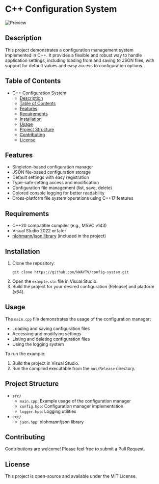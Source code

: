 # C++ Configuration System

![Preview](https://i.imgur.com/kx4As1P.png)

## Description

This project demonstrates a configuration management system implemented in C++. It provides a flexible and robust way to handle application settings, including loading from and saving to JSON files, with support for default values and easy access to configuration options.

## Table of Contents

- [C++ Configuration System](#c-configuration-system)
  - [Description](#description)
  - [Table of Contents](#table-of-contents)
  - [Features](#features)
  - [Requirements](#requirements)
  - [Installation](#installation)
  - [Usage](#usage)
  - [Project Structure](#project-structure)
  - [Contributing](#contributing)
  - [License](#license)

## Features

- Singleton-based configuration manager
- JSON file-based configuration storage
- Default settings with easy registration
- Type-safe setting access and modification
- Configuration file management (list, save, delete)
- Colored console logging for better readability
- Cross-platform file system operations using C++17 features

## Requirements

- C++20 compatible compiler (e.g., MSVC v143)
- Visual Studio 2022 or later
- [nlohmann/json library](https://github.com/nlohmann/json) (included in the project)

## Installation

1. Clone the repository:
   ```
   git clone https://github.com/kWAYTV/config-system.git
   ```
2. Open the `example.sln` file in Visual Studio.
3. Build the project for your desired configuration (Release) and platform (x64).

## Usage

The `main.cpp` file demonstrates the usage of the configuration manager:

- Loading and saving configuration files
- Accessing and modifying settings
- Listing and deleting configuration files
- Using the logging system

To run the example:

1. Build the project in Visual Studio.
2. Run the compiled executable from the `out/Release` directory.

## Project Structure

- `src/`
  - `main.cpp`: Example usage of the configuration manager
  - `config.hpp`: Configuration manager implementation
  - `logger.hpp`: Logging utilities
- `ext/`
  - `json.hpp`: nlohmann/json library

## Contributing

Contributions are welcome! Please feel free to submit a Pull Request.

## License

This project is open-source and available under the MIT License.
